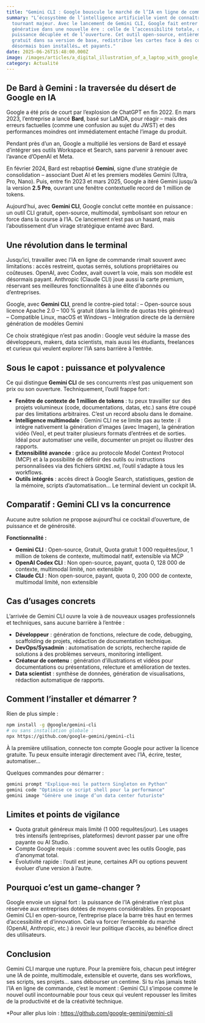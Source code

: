 ```yaml
---
title: "Gemini CLI : Google bouscule le marché de l’IA en ligne de commande"
summary: "L’écosystème de l’intelligence artificielle vient de connaître un
  tournant majeur. Avec le lancement de Gemini CLI, Google fait entrer l’IA
  générative dans une nouvelle ère : celle de l’accessibilité totale, de la
  puissance décuplée et de l’ouverture. Cet outil open-source, entièrement
  gratuit dans sa version de base, redistribue les cartes face à des concurrents
  désormais bien installés… et payants."
date: 2025-06-26T15:48:00.000Z
image: /images/articles/a_digital_illustration_of_a_laptop_with_google_gem.webp
category: Actualité
---
```

## De Bard à Gemini : la traversée du désert de Google en IA

Google a été pris de court par l’explosion de ChatGPT en fin 2022. En mars 2023, l’entreprise a lancé **Bard**, basé sur LaMDA, pour réagir – mais des erreurs factuelles (comme une confusion au sujet du JWST) et des performances moindres ont immédiatement entaché l’image du produit.

Pendant près d’un an, Google a multiplié les versions de Bard et essayé d’intégrer ses outils Workspace et Search, sans parvenir à renouer avec l’avance d’OpenAI et Meta.

En février 2024, Bard est rebaptisé **Gemini**, signe d’une stratégie de consolidation – associant Duet AI et les premiers modèles Gemini (Ultra, Pro, Nano). Puis, entre fin 2023 et mars 2025, Google a itéré Gemini jusqu’à la version **2.5 Pro**, ouvrant une fenêtre contextuelle record de 1 million de tokens.

Aujourd’hui, avec **Gemini CLI**, Google conclut cette montée en puissance : un outil CLI gratuit, open-source, multimodal, symbolisant son retour en force dans la course à l’IA. Ce lancement n’est pas un hasard, mais l’aboutissement d’un virage stratégique entamé avec Bard.

## Une révolution dans le terminal

Jusqu’ici, travailler avec l’IA en ligne de commande rimait souvent avec limitations : accès restreint, quotas serrés, solutions propriétaires ou coûteuses. OpenAI, avec Codex, avait ouvert la voie, mais son modèle est désormais payant. Anthropic (Claude CLI) joue aussi la carte premium, réservant ses meilleures fonctionnalités à une élite d’abonnés ou d’entreprises.

Google, avec **Gemini CLI**, prend le contre-pied total :
– Open-source sous licence Apache 2.0
– 100 % gratuit (dans la limite de quotas très généreux)
– Compatible Linux, macOS et Windows
– Intégration directe de la dernière génération de modèles Gemini

Ce choix stratégique n’est pas anodin : Google veut séduire la masse des développeurs, makers, data scientists, mais aussi les étudiants, freelances et curieux qui veulent explorer l’IA sans barrière à l’entrée.

## Sous le capot : puissance et polyvalence

Ce qui distingue **Gemini CLI** de ses concurrents n’est pas uniquement son prix ou son ouverture. Techniquement, l’outil frappe fort :

* **Fenêtre de contexte de 1 million de tokens** : tu peux travailler sur des projets volumineux (code, documentations, datas, etc.) sans être coupé par des limitations arbitraires. C’est un record absolu dans le domaine.
* **Intelligence multimodale** : Gemini CLI ne se limite pas au texte : il intègre nativement la génération d’images (avec Imagen), la génération vidéo (Veo), et peut traiter plusieurs formats d’entrées et de sorties. Idéal pour automatiser une veille, documenter un projet ou illustrer des rapports.
* **Extensibilité avancée** : grâce au protocole Model Context Protocol (MCP) et à la possibilité de définir des outils ou instructions personnalisées via des fichiers `GEMINI.md`, l’outil s’adapte à tous les workflows.
* **Outils intégrés** : accès direct à Google Search, statistiques, gestion de la mémoire, scripts d’automatisation… Le terminal devient un cockpit IA.

## Comparatif : Gemini CLI vs la concurrence

Aucune autre solution ne propose aujourd’hui ce cocktail d’ouverture, de puissance et de générosité.

**Fonctionnalité :**

* **Gemini CLI** : Open-source, Gratuit, Quota gratuit 1 000 requêtes/jour, 1 million de tokens de contexte, multimodal natif, extensible via MCP
* **OpenAI Codex CLI** : Non open-source, payant, quota 0, 128 000 de contexte, multimodal limité, non extensible
* **Claude CLI** : Non open-source, payant, quota 0, 200 000 de contexte, multimodal limité, non extensible

## Cas d’usages concrets

L’arrivée de Gemini CLI ouvre la voie à de nouveaux usages professionnels et techniques, sans aucune barrière à l’entrée :

* **Développeur** : génération de fonctions, relecture de code, debugging, scaffolding de projets, rédaction de documentation technique.
* **DevOps/Sysadmin** : automatisation de scripts, recherche rapide de solutions à des problèmes serveurs, monitoring intelligent.
* **Créateur de contenu** : génération d’illustrations et vidéos pour documentations ou présentations, relecture et amélioration de textes.
* **Data scientist** : synthèse de données, génération de visualisations, rédaction automatique de rapports.

## Comment l’installer et démarrer ?

Rien de plus simple :

```bash
npm install -g @google/gemini-cli
# ou sans installation globale :
npx https://github.com/google-gemini/gemini-cli
```

À la première utilisation, connecte ton compte Google pour activer la licence gratuite. Tu peux ensuite interagir directement avec l’IA, écrire, tester, automatiser…

Quelques commandes pour démarrer :

```bash
gemini prompt "Explique-moi le pattern Singleton en Python"
gemini code "Optimise ce script shell pour la performance"
gemini image "Génère une image d’un data center futuriste"
```

## Limites et points de vigilance

* Quota gratuit généreux mais limité (1 000 requêtes/jour). Les usages très intensifs (entreprises, plateformes) devront passer par une offre payante ou AI Studio.
* Compte Google requis : comme souvent avec les outils Google, pas d’anonymat total.
* Évolutivité rapide : l’outil est jeune, certaines API ou options peuvent évoluer d’une version à l’autre.

## Pourquoi c’est un game-changer ?

Google envoie un signal fort : la puissance de l’IA générative n’est plus réservée aux entreprises dotées de moyens considérables. En proposant Gemini CLI en open-source, l’entreprise place la barre très haut en termes d’accessibilité et d’innovation.
Cela va forcer l’ensemble du marché (OpenAI, Anthropic, etc.) à revoir leur politique d’accès, au bénéfice direct des utilisateurs.

## Conclusion

Gemini CLI marque une rupture.
Pour la première fois, chacun peut intégrer une IA de pointe, multimodale, extensible et ouverte, dans ses workflows, ses scripts, ses projets… sans débourser un centime.
Si tu n’as jamais testé l’IA en ligne de commande, c’est le moment : Gemini CLI s’impose comme le nouvel outil incontournable pour tous ceux qui veulent repousser les limites de la productivité et de la créativité technique.

*Pour aller plus loin : https://github.com/google-gemini/gemini-cli
